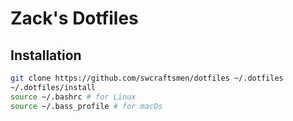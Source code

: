 # Zack's Dotfiles

## Installation

```sh
git clone https://github.com/swcraftsmen/dotfiles ~/.dotfiles
~/.dotfiles/install
source ~/.bashrc # for Linux
source ~/.bass_profile # for macOs
```
